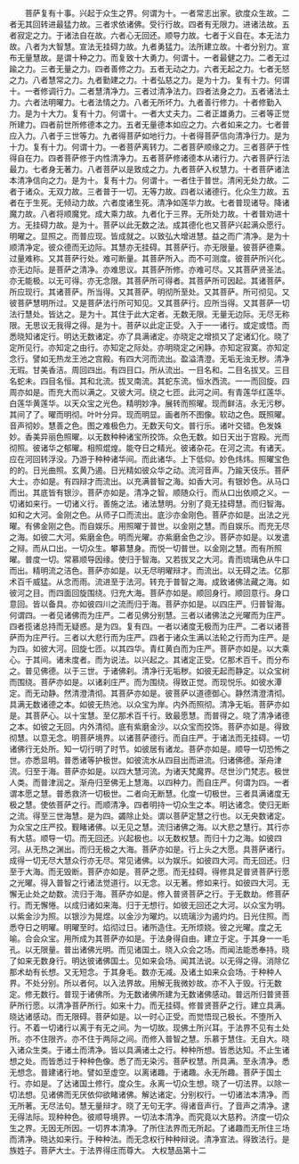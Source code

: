 <!-- { "loadSidebar": true } -->
　　菩萨复有十事。兴起于众生之界。何谓为十。一者常志出家。欲度众生故。二者无其回转进最猛力故。三者求依诸佛。受行行故。四者有无限力。进诸法故。五者寂定之力。于诸法自在故。六者心无回还。顺导力故。七者于义自在。本无法力故。八者为大智慧。宣法无挂碍力故。九者勇猛力。法所建立故。十者分别力。宣布无量慧故。是谓十种之力。而复致十大勇力。何谓十。一者最健之力。二者无过踰之力。三者无量之力。四者善修之力。五者无动之力。六者无起之力。七者无怒之力。八者慧常之力。九者勤建之力。十者弘慈之力。是为十力。复有十力。何谓十。一者修调行力。二者慧清净力。三者过清净法力。四者法身之力。五者诸法土力。六者法明曜力。七者法情之力。八者无所坏力。九者善行修力。十者修勤入力。是为十大力。复有十力。何谓十。一者大丈夫力。二者正雄勇力。三者等正觉所建力。四者前世所修德本之力。五者无量德本如应之力。六者如来之力。七者普应入力。八者于三世等力。九者得菩萨如地行力。十者得菩萨信向清净行力。是为十力。复有十力。何谓十力。一者菩萨离转力。二者菩萨顺缘之力。三者菩萨于性得自在力。四者菩萨修于内性清净力。五者菩萨修诸德本从诸行力。六者菩萨行法最力。七者身无著力。八者菩萨以是致成之力。九者菩萨入权慧力。十者菩萨诸法本清净信向之力。是为十。复有十力。何谓十。一者住于普世。清闲无处力故。二者于诸众。无双力故。三者普于一切。无等力故。四者以诸德行。化众生力故。五者在于生死。无倾动力故。六者度诸生死。清净如莲华力故。七者普现诸导。降诸魔力故。八者将顺魔党。成大乘力故。九者化于三界。无所处力故。十者普劝进十方。无挂碍力故。是为十。菩萨以此无数之法。成其德化也又菩萨兴起满众愿行。明曜之。显照之。而普应现。皆成就之。以致弘大增进慧。益之而广清净。是为十顺清净定。彼众德而无边际。其慧亦无挂碍。其菩萨行。亦无限量。彼菩萨德乘。过量难称。又其菩萨行处。难可断量。其菩萨所入。而不可测度。彼菩萨所兴化。亦无边际。是菩萨之清净。亦难思议。其菩萨所修。亦难可尽。又其菩萨贤圣法。亦无能极。以无可得。亦无念限。其菩萨所可得者。其菩萨所可因起。其诸菩萨。所应现行。其诸菩萨。所当得。又其菩萨。明彻所至处。又其菩萨。所可彻见。又彼菩萨慧明所过。又是菩萨法行所可知见。又其菩萨行。应所当得。又其菩萨一切法行慧处。皆达之。是为十。其住于此大定者。无数无限。无量无边际。无尽无称限。无思议无我得之得。是为十。菩萨以此定正受。入于一一诸行。或定或悟。而悉晓知诸定行。明达无数诸定。亦了具满诸定。亦晓定之增损又了定诸幻化。晓了定所见行。亦知定之由行。亦知定之际处。亦明晓定之闲静。亦知定寂寞。亦知定念行。譬如无热龙王池之宫殿。有四大河而流出。盈溢清澄。无垢无浊无秽。清净无瑕。甘美香洁。周回四出。有四目口。所从流出。一目名和。二目名拔叉。三目名蛇未。四目名恒。其和北流。拔叉南流。其蛇东流。恒水西流。一一而回旋。四周亦如是。而充大而以满之。又彼大河。绕之七匝。此河之间。有青莲华红莲华。白莲华黄莲华。以天众宝之光色。精明妙净。展转而照曜。现而鲜洁。永无污秽。其间了了。曜而明彻。叶叶分异。现而明显。画者所不图像。软动之色。既照曜。音声彻妙。慧善之色。图之难极色力。无数天句文。普行乐。诸叶交错。色发姝妙。香美异丽色照曜。以无数种种诸宝所挍饰。众色无数。如日天出于宫殿。光而彻照。彼诸华之郁曜。相照焜煌。能夺日之精光。彼诸杂花。在河之流。有诸天。应在河回转浮没。乃游于种种诸华间。而此诸华。上下低仰。妙色炜炜。照曜宝色的的。日光曲照。玄黄乃遏。日光精如彼众华之动。流河音声。乃踰天伎乐。菩萨大士。亦如是。有四辩才而流出。以充满普智之海。如香大河。有银妙色。从马口而出。其底皆有银沙。菩萨亦如是。清净之智。顺随众行。而从口出依顺之义。一切诸如来行。一切诸义行。善施之法。诸法慧明。分别了竟无挂碍慧。而归智海。如和之大河。金刚之色。从师子口而流出。底沙亦金刚色。菩萨亦如是。出法之光曜。有佛金刚之色。而自娱乐。用照曜于普世。以金刚之慧。而自娱乐。而充无尽之海。如彼二大河。紫磨金色。明而光曜。亦紫磨金色之沙。菩萨亦如是。以发遣之辩。而从口出。一切众生。攀慕慧身。而悦一切普世。以金刚之慧。而有所照曜。普度一切。常慕顺导因缘。使归于智海。又若拔叉之大河。青而琉璃色从牛口而出。精明流之洁色。菩萨亦如是。以无尽明曜辩才。而流出。以无碍之法。亿那术百千威猛。从念而雨。流进至于法河。转充于普智之海。成致诸佛法藏之海。如彼河之目。而四面回旋围绕。归充大海。菩萨亦如是。顺回身行。顺回意行。身口意回。皆以备具。亦如彼四川之流而归于海。菩萨亦如是。以四庄严。归普智海。何谓四。一者见诸佛而为庄严。二者见佛分别慧。三者以诸佛法之光曜而为庄严。四者揽诸总持而无疑惑。是为四。复有四。一者以诸度无极而为庄严。二者以诸菩萨而为庄严行。三者以大悲行而为庄严。四者于诸众生满以法轮之行而为庄严。是为四。如彼大河。回旋七匝。以其四华。青红黄白而为庄严。菩萨亦如是。以大乘心。于其间。诸未度者。而为说法。以兴起之。其诸定正受。亿那术百千。而分布之。普见佛德。以于三世。于诸佛刹。清净行无垢秽。如彼无起而静定。以众宝树而围绕。菩萨亦如是。以诸刹庄严。而为围绕。得致正觉。而现悦乐。如彼水潭定。而无动静。然清澄清彻。其菩萨亦如是。彼菩萨以道德御心。静然清澄清彻。具满无数诸德之本。如彼无热池。以众宝为岸。内外而照彻。清净无垢。菩萨亦如是。其菩萨心。以十宝慧。至亿那术百千行。致最愿慧。而普得之。晓了清净诸德之本。如彼之无回。内外清彻。底有紫磨金沙。以众宝而挍饰。菩萨亦如是。得致彻慧。以意无念。明菩萨境界。以诸菩萨德行。而自庄严。于诸法而无挂碍。一切诸佛行无处所。知一切行明了时节。如彼居有诸龙。菩萨亦如是。顺导一切恐怖之世。亦悉显明。普悉诸等护极世。如彼流水从四目出而进流。归诸佛德。渐舟津流。归至于海。菩萨亦如是。以四大慧河流。为诸天梵魔界。尽世沙门梵志。极世人类。而普津润之。渐舟归至佛无上慧海。以四种力。而自庄严。何谓为四。一者谓本愿之慧。普悉救济一切极世。二者向无断慧。化度一切极世。三者具满诸度无极之慧。使依菩萨之行。而顺清净。四者明持一切众生之本。明达诸念。使归无断之流。得至三世海慧。是为四。蠲除止处。谓以菩萨定慧之行也。以无央数诸定。为众宝之庄严挍。觐睹诸佛。以无见之慧。流归诸佛之海。以大悲之慧行。其行亦有大慈。顺导一切。而无回还。兴起极也。以无数权慧。而归十力之海。如彼四河。从无热之渊出。而归无极之大海。菩萨亦如是。行上头之大愿。具菩萨诸行。成得一切无尽大慧众行亦无尽。常见诸佛。以为娱乐。如彼四大河。而无回还。归至于大海。而无毁断。菩萨亦如是。菩萨之愿。而无挂碍。得修具足普贤菩萨行愿之光曜。得入普智之行诸法觉道行。以无念。以无著。修如来行。如彼四大河。无懈无止处之劫数。流归于海。菩萨亦如是。修入普贤菩萨之行。于无数劫。修菩萨行。而无懈惓。以成归诸如来海。归于无想行。如彼无回还之大河。以众宝为明。以紫金沙为照。以银沙为晃煜。以金沙为曜灼。以琉璃沙为遏灼灼。日光住照。而悉夺日之明曜。明曜至时。焰彻过日。诸所造住。无所烦娆。彼之光曜。度之无喻。合会众宝。用所成为其菩萨亦如是。于法身得自由。建立于定。于其身一一毛孔。以无限量。普出诸佛光明。而见诸国土。晓入众会之场。而闻法能悉奉持。晓了如来无数身行。明达彼诸佛国土。见如来会场。闻其法说。以无得之得。消除亿那术劫有长想。又无短念。于其身毛。数亦无减。及诸土如来众会场。于种种人界。不处分别。所以者何。以入法界故。用解无我微妙故。亦不入于毁。行无数定。修无数行。普现于诸佛所。为无数诸佛所建为无数诸佛感动。普远所归普贤菩萨所行愿。以清净菩萨所行。如来十力。而无挂碍。修普贤菩萨之行。建立具满。晓达诸感动。而无限碍。菩萨如是。以一时心正受。而觉悟现己极长。不堕所入行。不着一切诸行以离于有无之间。为一切故。现佛土所兴耳。于法界不见有土处所。亦不住限齐。亦不住于两际之间。而修入普智之慧。乐慕于慧住。无自大。晓入诸众生类。于诸土而清净。皆以具满诸土之行。种种所想。皆悉达知。不止生诸想之处。而皆悉过于种种色像。悉了而无染污。菩萨权慧。所具满。至永清净。悉无想念。普建诸行地。譬如至虚空。以离诸趣。于诸趣。永无所趣。菩萨于国土行。亦如是。了达诸国土修行。度众生。永离一切众生想。晓了一切法界。以除一切法想。见诸佛而无厌依仰欲睹诸佛。解达诸定。分别权行。一切诸法本清净。而无所著。无尽法句。慧无量辩才。晓了无句无字。得诸音声行。了音声之清净。逮无得法际。现种种色。彼顺导境界。一切法本清净。而究竟以大慈矜。济度一切众生之界。无因无所因。一切界本清净。了所住法界而无所起。了诸趣而无所住三场而清净。晓达如来行。于种种法。而无念权行种种辩说。清净宣法。得致法行。是族姓子。菩萨大士。于法界得庄而尊大。
大权慧品第十二
